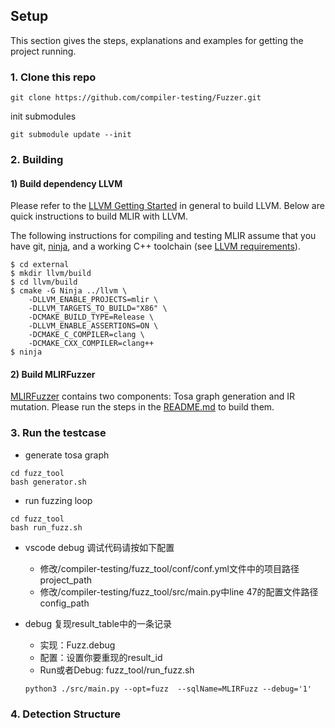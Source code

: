 ## Setup
This section gives the steps, explanations and examples for getting the project running.

### 1. Clone this repo
```
git clone https://github.com/compiler-testing/Fuzzer.git
```

init submodules
```
git submodule update --init
```

### 2. Building
#### 1) Build dependency LLVM
Please refer to the [LLVM Getting Started](https://llvm.org/docs/GettingStarted.html) in general to build LLVM. Below are quick instructions to build MLIR with LLVM.

The following instructions for compiling and testing MLIR assume that you have git, [ninja](https://ninja-build.org/), and a working C++ toolchain (see [LLVM requirements](https://llvm.org/docs/GettingStarted.html#requirements)).

```
$ cd external
$ mkdir llvm/build
$ cd llvm/build
$ cmake -G Ninja ../llvm \
    -DLLVM_ENABLE_PROJECTS=mlir \
    -DLLVM_TARGETS_TO_BUILD="X86" \
    -DCMAKE_BUILD_TYPE=Release \
    -DLLVM_ENABLE_ASSERTIONS=ON \
    -DCMAKE_C_COMPILER=clang \
    -DCMAKE_CXX_COMPILER=clang++ 
$ ninja
```
#### 2) Build MLIRFuzzer
[MLIRFuzzer](https://github.com/compiler-testing/Fuzzer/tree/master/MLIRFuzzer) contains two components: Tosa graph generation and IR mutation. Please run the steps in the [README.md](https://github.com/compiler-testing/Fuzzer/blob/master/MLIRFuzzer/README.md) to build them.

### 3. Run the testcase

- generate tosa graph
```
cd fuzz_tool
bash generator.sh
```
- run fuzzing loop

```
cd fuzz_tool
bash run_fuzz.sh
```

- vscode debug  调试代码请按如下配置
    - 修改/compiler-testing/fuzz_tool/conf/conf.yml文件中的项目路径project_path 
    - 修改/compiler-testing/fuzz_tool/src/main.py中line 47的配置文件路径config_path


- debug 复现result_table中的一条记录
    - 实现：Fuzz.debug
    - 配置：设置你要重现的result_id
    - Run或者Debug: fuzz_tool/run_fuzz.sh  
    ```
    python3 ./src/main.py --opt=fuzz  --sqlName=MLIRFuzz --debug='1'
    ```

### 4. Detection Structure
